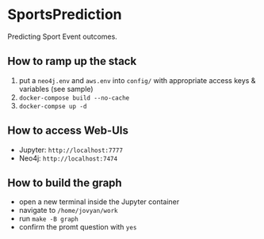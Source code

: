 # SportsPrediction
Predicting Sport Event outcomes.

## How to ramp up the stack
1. put a `neo4j.env` and `aws.env` into `config/` with appropriate access keys & variables (see sample)
2. `docker-compose build --no-cache`
3. `docker-compse up -d`

## How to access Web-UIs
- Jupyter: `http://localhost:7777`
- Neo4j: `http://localhost:7474`

## How to build the graph
- open a new terminal inside the Jupyter container
- navigate to `/home/jovyan/work`
- run `make -B graph`
- confirm the promt question with `yes`
